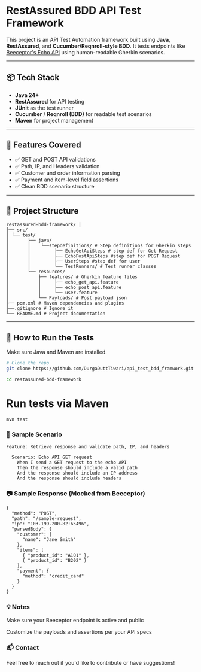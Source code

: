 # RestAssured BDD API Test Framework

This project is an API Test Automation framework built using **Java**, **RestAssured**, and **Cucumber/Reqnroll-style BDD**. It tests endpoints like [Beeceptor's Echo API](http://echo.free.beeceptor.com/) using human-readable Gherkin scenarios.

---

## 📦 Tech Stack

- **Java 24+**
- **RestAssured** for API testing
- **JUnit** as the test runner
- **Cucumber** / **Reqnroll (BDD)** for readable test scenarios
- **Maven** for project management

---

## 🧪 Features Covered

- ✅ GET and POST API validations
- ✅ Path, IP, and Headers validation
- ✅ Customer and order information parsing
- ✅ Payment and item-level field assertions
- ✅ Clean BDD scenario structure

---

## 📁 Project Structure
```
restassured-bdd-framework/ │ 
├── src/ 
│ └── test/ 
│       ├── java/ 
│       │    └──stepdefinitions/ # Step definitions for Gherkin steps
│       │         ├── EchoGetApiSteps # step def for Get Request
│       │         ├── EchoPostApiSteps #step def for POST Request
│       │         ├── UserSteps #step def for user 
│       │         └── TestRunners/ # Test runner classes 
│       └── resources/ 
│           ├── features/ # Gherkin feature files 
│           │     ├── echo_get_api.feature
│           │     ├── echo_post_api.feature
│           │     └── user.feature
│           └── Payloads/ # Post payload json
├── pom.xml # Maven dependencies and plugins 
├──.gitignore # Ignore it
└── README.md # Project documentation

```


---

## 🚀 How to Run the Tests

Make sure Java and Maven are installed.

```bash
# Clone the repo
git clone https://github.com/DurgaDuttTiwari/api_test_bdd_framwork.git

cd restassured-bdd-framework
```
# Run tests via Maven
```
mvn test
```
### 📝 Sample Scenario

```
Feature: Retrieve response and validate path, IP, and headers

  Scenario: Echo API GET request
    When I send a GET request to the echo API
    Then the response should include a valid path
    And the response should include an IP address
    And the response should include headers
```
### 📷 Sample Response (Mocked from Beeceptor)

```
{
  "method": "POST",
  "path": "/sample-request",
  "ip": "103.199.200.82:65496",
  "parsedBody": {
    "customer": {
      "name": "Jane Smith"
    },
    "items": [
      { "product_id": "A101" },
      { "product_id": "B202" }
    ],
    "payment": {
      "method": "credit_card"
    }
  }
}
```
### 💡 Notes
Make sure your Beeceptor endpoint is active and public

Customize the payloads and assertions per your API specs

### 📬 Contact
Feel free to reach out if you'd like to contribute or have suggestions!